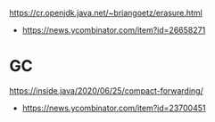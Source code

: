 https://cr.openjdk.java.net/~briangoetz/erasure.html
* https://news.ycombinator.com/item?id=26658271


# GC
https://inside.java/2020/06/25/compact-forwarding/
* https://news.ycombinator.com/item?id=23700451